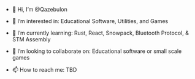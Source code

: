 - 👋 Hi, I’m @Qazebulon

- 👀 I’m interested in:
  Educational Software, Utilities, and Games

- 🌱 I’m currently learning:
  Rust, React, Snowpack, Bluetooth Protocol, & STM Assembly

- 💞️ I’m looking to collaborate on:
  Educational software or small scale games

- 📫 How to reach me:
  TBD
  
<!---
Qazebulon/Qazebulon is a ✨ special ✨ repository because its `README.md` (this file) appears on your GitHub profile.
You can click the Preview link to take a look at your changes.
--->
